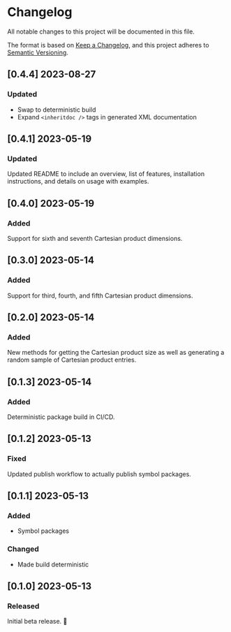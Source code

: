 # Changelog

All notable changes to this project will be documented in this file.

The format is based on [Keep a Changelog](https://keepachangelog.com/en/1.0.0/),
and this project adheres to [Semantic Versioning](https://semver.org/spec/v2.0.0.html).

## [0.4.4] 2023-08-27

### Updated

- Swap to deterministic build
- Expand `<inheritdoc />` tags in generated XML documentation

## [0.4.1] 2023-05-19

### Updated

Updated README to include an overview, list of features, installation instructions, and details on usage with examples.

## [0.4.0] 2023-05-19

### Added

Support for sixth and seventh Cartesian product dimensions.

## [0.3.0] 2023-05-14

### Added

Support for third, fourth, and fifth Cartesian product dimensions.

## [0.2.0] 2023-05-14

### Added

New methods for getting the Cartesian product size as well as generating a random sample
of Cartesian product entries.

## [0.1.3] 2023-05-14

### Added

Deterministic package build in CI/CD.

## [0.1.2] 2023-05-13

### Fixed

Updated publish workflow to actually publish symbol packages.

## [0.1.1] 2023-05-13

### Added

- Symbol packages

### Changed

- Made build deterministic

## [0.1.0] 2023-05-13

### Released

Initial beta release. 🎉
